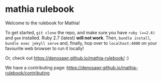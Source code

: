 # mathia rulebook
Welcome to the rulebook for Mathia!

To get started, `git clone` the repo, and make sure you have `ruby (==2.6)` and `gem` installed. Ruby 2.7 (latest) **will not work**. Then, `bundle install`, `bundle exec jekyll serve` and, finally, hop over to `localhost:4000` on your favourite web browser to run it locally!

Or, check out https://denosawr.github.io/mathia-rulebook/ :)

We have a contributing page: https://denosawr.github.io/mathia-rulebook/contributing